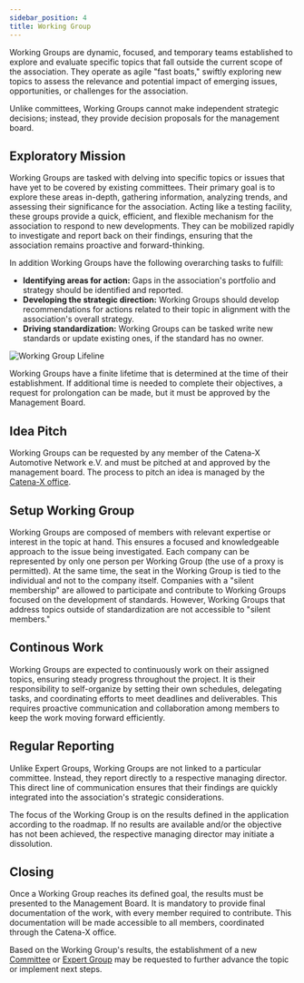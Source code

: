 ```yaml
---
sidebar_position: 4
title: Working Group
---
```


Working Groups are dynamic, focused, and temporary teams established to explore and evaluate specific topics that fall outside the current scope of the association. They operate as agile "fast boats," swiftly exploring new topics to assess the relevance and potential impact of emerging issues, opportunities, or challenges for the association.

Unlike committees, Working Groups cannot make independent strategic decisions; instead, they provide decision proposals for the management board.

## Exploratory Mission

 Working Groups are tasked with delving into specific topics or issues that have yet to be covered by existing committees. Their primary goal is to explore these areas in-depth, gathering information, analyzing trends, and assessing their significance for the association. Acting like a testing facility, these groups provide a quick, efficient, and flexible mechanism for the association to respond to new developments. They can be mobilized rapidly to investigate and report back on their findings, ensuring that the association remains proactive and forward-thinking.

 In addition Working Groups have the following overarching tasks to fulfill:

- **Identifying areas for action:** Gaps in the association's portfolio and strategy should be identified and reported.
- **Developing the strategic direction:** Working Groups should develop recommendations for actions related to their topic in alignment with the association's overall strategy.
- **Driving standardization:** Working Groups can be tasked write new standards or update existing ones, if the standard has no owner.

![Working Group Lifeline](./assets/working-group-life-line-v1.drawio.svg)

Working Groups have a finite lifetime that is determined at the time of their establishment. If additional time is needed to complete their objectives, a request for prolongation can be made, but it must be approved by the Management Board.

## Idea Pitch

Working Groups can be requested by any member of the Catena-X Automotive Network e.V. and must be pitched at and approved by the management board. The process to pitch an idea is managed by the [Catena-X office](catena-x-office.md).

## Setup Working Group

Working Groups are composed of members with relevant expertise or interest in the topic at hand. This ensures a focused and knowledgeable approach to the issue being investigated. Each company can be represented by only one person per Working Group (the use of a proxy is permitted). At the same time, the seat in the Working Group is tied to the individual and not to the company itself. Companies with a "silent membership" are allowed to participate and contribute to Working Groups focused on the development of standards. However, Working Groups that address topics outside of standardization are not accessible to "silent members."

## Continous Work

Working Groups are expected to continuously work on their assigned topics, ensuring steady progress throughout the project. It is their responsibility to self-organize by setting their own schedules, delegating tasks, and coordinating efforts to meet deadlines and deliverables. This requires proactive communication and collaboration among members to keep the work moving forward efficiently.

## Regular Reporting

Unlike Expert Groups, Working Groups are not linked to a particular committee. Instead, they report directly to a respective managing director. This direct line of communication ensures that their findings are quickly integrated into the association's strategic considerations.

The focus of the Working Group is on the results defined in the application according to the roadmap. If no results are available and/or the objective has not been achieved, the respective managing director may initiate a dissolution.

## Closing

Once a Working Group reaches its defined goal, the results must be presented to the Management Board. It is mandatory to provide final documentation of the work, with every member required to contribute. This documentation will be made accessible to all members, coordinated through the Catena-X office.

Based on the Working Group's results, the establishment of a new [Committee](./committee.md) or [Expert Group](./expert-group.md#i-initiation) may be requested to further advance the topic or implement next steps.

